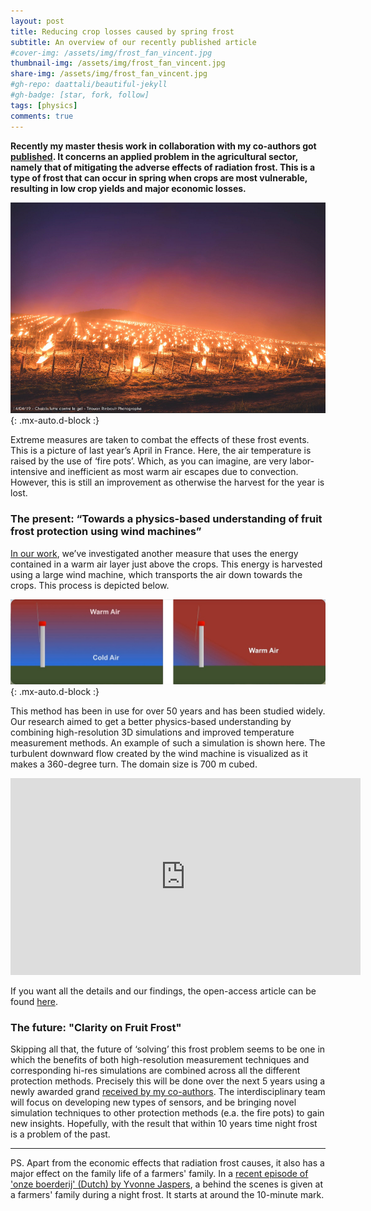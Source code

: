 ```yaml
---
layout: post
title: Reducing crop losses caused by spring frost
subtitle: An overview of our recently published article
#cover-img: /assets/img/frost_fan_vincent.jpg
thumbnail-img: /assets/img/frost_fan_vincent.jpg
share-img: /assets/img/frost_fan_vincent.jpg
#gh-repo: daattali/beautiful-jekyll
#gh-badge: [star, fork, follow]
tags: [physics]
comments: true
---
```


**Recently my master thesis work in collaboration with my co-authors got [published](https://doi.org/10.1016/j.agrformet.2019.107868). It concerns an applied problem in the agricultural sector, namely that of mitigating the adverse effects of radiation frost. This is a type of frost that can occur in spring when crops are most vulnerable, resulting in low crop yields and major economic losses.**

![Fire pots applied in the field](/assets/img/frost_fire_pots.jpg){: .mx-auto.d-block :}

Extreme measures are taken to combat the effects of these frost events. This is a picture of last year’s April in France. Here, the air temperature is raised by the use of ‘fire pots’. Which, as you can imagine, are very labor-intensive and inefficient as most warm air escapes due to convection. However, this is still an improvement as otherwise the harvest for the year is lost.

### The present: “Towards a physics-based understanding of fruit frost protection using wind machines”
[In our work](https://doi.org/10.1016/j.agrformet.2019.107868), we’ve investigated another measure that uses the energy contained in a warm air layer just above the crops. This energy is harvested using a large wind machine, which transports the air down towards the crops. This process is depicted below.

![Fan method explained](/assets/img/frost_fan_explain.jpg){: .mx-auto.d-block :}

This method has been in use for over 50 years and has been studied widely. Our research aimed to get a better physics-based understanding by combining high-resolution 3D simulations and improved temperature measurement methods. An example of such a simulation is shown here. The turbulent downward flow created by the wind machine is visualized as it makes a 360-degree turn. The domain size is 700 m cubed.

<p align="center"><iframe width="560" height="315" src="https://www.youtube.com/embed/tDZ4bQSpopU" frameborder="0" allow="accelerometer; autoplay; clipboard-write; encrypted-media; gyroscope; picture-in-picture" allowfullscreen></iframe></p>

If you want all the details and our findings, the open-access article can be found [here](https://doi.org/10.1016/j.agrformet.2019.107868).

### The future: "Clarity on Fruit Frost"
Skipping all that, the future of ‘solving’ this frost problem seems to be one in which the benefits of both high-resolution measurement techniques and corresponding hi-res simulations are combined across all the different protection methods. Precisely this will be done over the next 5 years using a newly awarded grand [received by my co-authors](https://www.tudelft.nl/en/2019/citg/minimising-fruit-crop-losses-due-to-frost/). The interdisciplinary team will focus on developing new types of sensors, and be bringing novel simulation techniques to other protection methods (e.a. the fire pots) to gain new insights. Hopefully, with the result that within 10 years time night frost is a problem of the past.

---

PS. Apart from the economic effects that radiation frost causes, it also has a major effect on the family life of a farmers' family. In a [recent episode of 'onze boerderij' (Dutch) by Yvonne Jaspers](https://www.npostart.nl/onze-boerderij/08-09-2019/KN_1708879), a behind the scenes is given at a farmers' family during a night frost. It starts at around the 10-minute mark.

